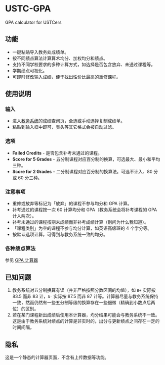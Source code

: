 # USTC-GPA
GPA calculator for USTCers

## 功能

* 一键粘贴导入教务处成绩单。
* 按不同绩点算法计算算术均分、加权均分和绩点。
* 支持不同学校要求的多种计算方式，如选择是否包含放弃、未通过课程等。
* 学期绩点可视化。
* 可即时修改输入成绩，便于找出性价比最高的重修课程。

## 使用说明

### 输入
* 进入[教务系统](http://mis.teach.ustc.edu.cn)的成绩查询页，全选或手动选择复制成绩单。
* 粘贴到输入框中即可，表头等其它格式会被自动过滤。

### 选项
* **Failed Credits** - 是否包含补考未通过的课程。
* **Score for 5 Grades** - 五分制课程对应百分制的换算，可选最大、最小和平均三种。
* **Score for 2 Grades** - 二分制课程对应百分制的换算法。可选不计入、80 分或 60 分三种。

### 注意事项
* 重修或放弃等标记为「放弃」的课程不参与均分和 GPA 计算。
* 补考通过的课程按一次 60 计算均分和 GPA（教务系统会将补考课程的 GPA 计入两次）。
* 补考未通过的课程按期末成绩而非补考成绩计算（别问为什么我知道）。
* 「课程类别」为空的课程不参与均分计算，如英语高级班的 4 个学分等。
* 按默认选项计算，可得到与教务系统一致的均分。

### 各种绩点算法
参见 [GPA 计算器](http://apps.chasedream.com/gpa)


## 已知问题
1. 教务系统对五分制换算有误（并非严格按照分数区间的均值），如 `B+` 实际按 83.5 而非 83 计，`A-` 实际按 87.5 而非 87 计等。计算器尽量与教务系统保持一致，然而仍然有一些五分制等级的换算存在一些细微（精确到小数点后两位）的区别。
2. 若在某门课程新出成绩后使用本计算器，均分结果可能会与教务系统不一致。这是由于教务系统对绩点的计算是非实时的，出分与更新绩点之间存在一定的时间间隔。


## 隐私
这是一个静态的计算器页面，不含有上传数据等功能。
